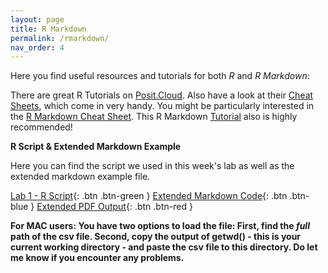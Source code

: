 ```yaml
---
layout: page
title: R Markdown
permalink: /rmarkdown/
nav_order: 4
---
```


 Here you find useful resources and tutorials for both _R_ and _R Markdown_:
 
There are great R Tutorials on [Posit.Cloud](https://rstudio.cloud/learn/primers/). Also have a look at their [Cheat Sheets](https://rstudio.cloud/learn/cheat-sheets), which come in very handy. You might be particularly interested in the [R Markdown Cheat Sheet](https://raw.githubusercontent.com/rstudio/cheatsheets/main/rmarkdown-2.0.pdf). This R Markdown [Tutorial](https://rmarkdown.rstudio.com/lesson-1.html) also is highly recommended!


__R Script & Extended Markdown Example__

Here you can find the script we used in this week's lab as well as the extended markdown example file.

[Lab 1 - R Script](https://raw.githubusercontent.com/bayreuth-politics/CI25/main/docs/RMarkdown/CI25_Lab1_RMarkdown.R){: .btn .btn-green }
[Extended Markdown Code](https://raw.githubusercontent.com/bayreuth-politics/CI25/main/docs/RMarkdown/R_Markdown_Example.Rmd){: .btn .btn-blue }
[Extended PDF Output](https://raw.githubusercontent.com/bayreuth-politics/CI25/main/docs/R/R_Markdown_Example.pdf){: .btn .btn-red }

__For MAC users: You have two options to load the file: First, find the *full* path of the csv file. Second, copy the output of getwd() - this is your current working directory - and paste the csv file to this directory. Do let me know if you encounter any problems.__

